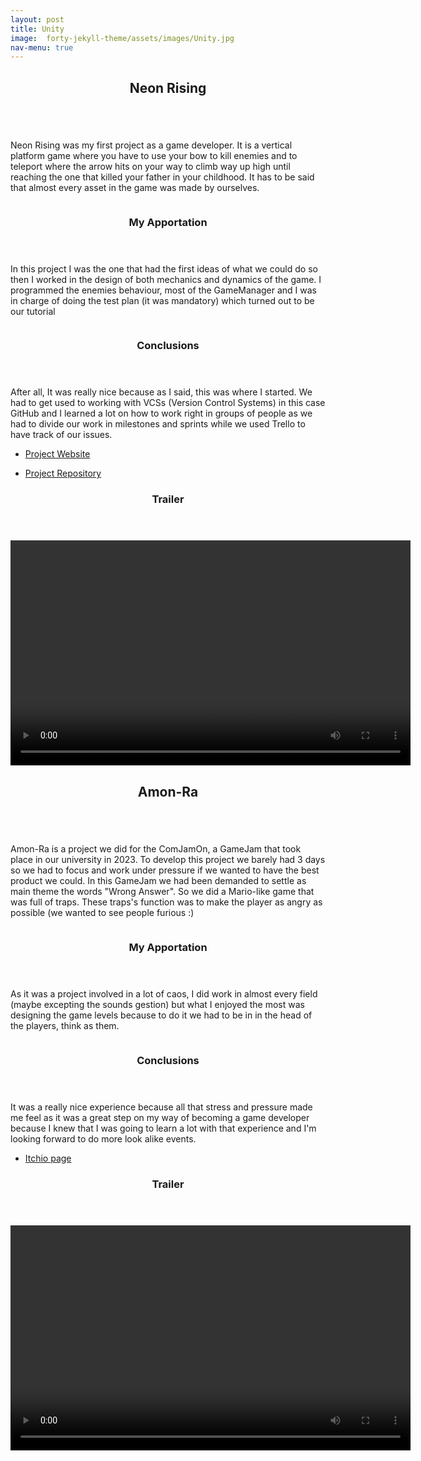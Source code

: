 ```yaml
---
layout: post
title: Unity
image:  forty-jekyll-theme/assets/images/Unity.jpg
nav-menu: true
---
```


<!-- NeonRising -->
<div id="main">
    <!-- One -->
    <section id= "one">
                 <center>
                    <header class="major" data-position="center center">
                        <h2>Neon Rising</h2>
                    </header>
                 </center>
    </section>      
    <section id="two" class="spotlights">
        <section>
            <a class="image">
                <img src="forty-jekyll-theme/assets/images/NeonRising04.jpeg" alt="" data-position="left center"/>
            </a>
            <div class="content">
                <div class="inner">
                    <p>Neon Rising was my first project as a game developer. It is a vertical platform game where you have to use your bow to kill enemies and to teleport where the arrow hits on your way to climb way up high until reaching the one that killed your father in your childhood. It has to be said that almost every asset in the game was made by ourselves. </p>
                </div>
            </div>
        </section>
        <section>
            <a class="image">
                <img src="forty-jekyll-theme/assets/images/NeonRising02.jpeg" alt="" data-position="top center" />
            </a>
            <div class="content">
                <div class="inner">
                    <header class="major">
                        <h3>My Apportation</h3>
                    </header>
                    <p>In this project I was the one that had the first ideas of what we could do so then I worked in the design of both mechanics and dynamics of the game. I programmed the enemies behaviour, most of the GameManager and I was in charge of doing the test plan (it was mandatory) which turned out to be our tutorial</p>
                </div>
            </div>
        </section>
         <section>
            <a class="image">
                <img src="forty-jekyll-theme/assets/images/NeonRising01.jpeg" alt="" data-position="top center" />
            </a>
            <div class="content">
                <div class="inner">
                    <header class="major">
                        <h3>Conclusions</h3>
                    </header>
                    <p>After all, It was really nice because as I said, this was where I started. We had to get used to working with VCSs (Version Control Systems) in this case GitHub and I learned a lot on how to work right in groups of people as we had to divide our work in milestones and sprints while we used Trello to have track of our issues.  </p>
                </div>
            </div>
        </section>
        <section>
            <ul class="actions">
                <li><a href="https://sjulvez.wixsite.com/-neonrising" class="button">Project Website</a></li>
            </ul> 
            <ul class="actions">
                <li><a href="https://github.com/Proyectos1-FDI-UCM/c2022-Grupo06" class="button">Project Repository</a></li>
            </ul> 
        </section>
    </section>

</div>


<div id="main" class="alt">
    <!-- Two -->
    <section id="two">
        <div class="inner">
            <center>
            <header class="major" data-position="center center">
                <h3>Trailer</h3>
            </header>
            </center>
            <center>
                <video width="640" height="360" controls>
                    <source src="forty-jekyll-theme/assets/images/TrailerNeonRising.mp4" type="video/mp4">
                </video>
            </center>
        </div>
    </section>

</div>

<!-- Amon-Ra -->
<div id="main">
    <!-- One -->
    <section id= "one">
                 <center>
                    <header class="major" data-position="center center">
                        <h2>Amon-Ra</h2>
                    </header>
                 </center>
    </section>      
    <section id="two" class="spotlights">
        <section>
            <a class="image">
                <img src="forty-jekyll-theme/assets/images/Amon-Ra.png" alt="" data-position="left center"/>
            </a>
            <div class="content">
                <div class="inner">
                    <p>Amon-Ra is a project we did for the ComJamOn, a GameJam that took place in our university in 2023. To develop this project we barely had 3 days so we had to focus and work under pressure if we wanted to have the best product we could. In this GameJam we had been demanded to settle as main theme the words "Wrong Answer". So we did a Mario-like game that was full of traps. These traps's function was to make the player as angry as possible (we wanted to see people furious :) </p>
                </div>
            </div>
        </section>
        <section>
            <a class="image">
                <img src="forty-jekyll-theme/assets/images/AmonRa1.png" alt="" data-position="top center" />
            </a>
            <div class="content">
                <div class="inner">
                    <header class="major">
                        <h3>My Apportation</h3>
                    </header>
                    <p>As it was a project involved in a lot of caos, I did work in almost every field (maybe excepting the sounds gestion) but what I enjoyed the most was designing the game levels because to do it we had to be in in the head of the players, think as them.</p>
                </div>
            </div>
        </section>
         <section>
            <a class="image">
                <img src="forty-jekyll-theme/assets/images/AmonRa2.png" alt="" data-position="top center" />
            </a>
            <div class="content">
                <div class="inner">
                    <header class="major">
                        <h3>Conclusions</h3>
                    </header>
                    <p>It was a really nice experience because all that stress and pressure made me feel as it was a great step on my way of becoming a game developer because I knew that I was going to learn a lot with that experience and I'm looking forward to do more look alike events.</p>
                </div>
            </div>
        </section>
        <section>
            <ul class="actions">
                <li><a href="https://yiwangqiu.itch.io/amon-ra" class="button">Itchio page</a></li>
            </ul> 
        </section>
    </section>

</div>


<div id="main" class="alt">
    <!-- Two -->
    <section id="two">
        <div class="inner">
            <center>
            <header class="major" data-position="center center">
                <h3>Trailer</h3>
            </header>
            </center>
            <center>
                <video width="640" height="360" controls>
                    <source src="forty-jekyll-theme/assets/images/Trailer.mp4" type="video/mp4">
                </video>
            </center>
        </div>
    </section>

</div>

